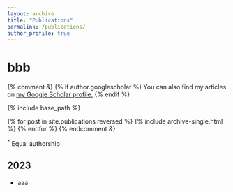 ```yaml
---
layout: archive
title: "Publications"
permalink: /publications/
author_profile: true
---
```


# bbb

<!-- 注释comment的内容 -->
{% comment &}
 {% if author.googlescholar %}
  You can also find my articles on <u><a href="{{author.googlescholar}}">my Google Scholar profile</a>.</u>
 {% endif %}

 {% include base_path %}

 {% for post in site.publications reversed %}
  {% include archive-single.html %}
 {% endfor %}
{% endcomment &}


<sup>*</sup> Equal authorship


## 2023

* aaa

